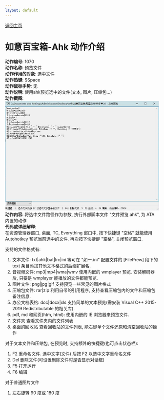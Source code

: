 ```yaml
---
layout: default
---
```


[返回主页](http://wyagd001.github.io/RuYi-Ahk)

# [](#header-2) 如意百宝箱-Ahk 动作介绍

**动作编号**: 1070  
**动作名称**: 预览文件  
**动作作用的对象**: 选中文件  
**动作热键**: $Space  
**动作鼠标手势**: 无  
**动作说明**: 使用ahk预览选中的文件(文本, 图片, 压缩包...)  
**动作截图**:  
  ![预览文件](img1/1070.jpg)  
**动作内容**: 将选中文件路径作为参数, 执行外部脚本文件 "文件预览.ahk", 为 ATA 内置的动作  
**代码或详细解释**:  
在资源管理器窗口, 桌面, TC, Everything 窗口中, 按下快捷键 "空格" 就能使用 Autohotkey 预览当前选中的文件. 再次按下快捷键 "空格", 关闭预览窗口.  

支持的文件格式有:  
1. 文本文件: txt\|ahk\|bat\|lrc\|ini 等可在 "如一.ini" 配置文件的
[FilePrew] 段下的 text 条目添加其他文本格式的后缀扩展名.  
2. 音视频文件: mp3\|mp4\|wma\|wmv 使用内嵌的 wmplayer 预览. 安装解码器后, 只要是 wmplayer 能播放的文件都能预览.  
3. 图片文件: png\|jpg\|gif 支持预览一些常见的图片格式  
4. 压缩包文件: rar\|zip 利用自带的引用程序, 支持查看压缩包内的文件和压缩包备注信息.  
5. 办公文档表格: doc\|docx\|xls 支持简单的文本预览(需安装 Visual C++ 2015-2019 Redistributable 的相关库).  
6. pdf, md 和网页(htm, html): 使用内嵌的 IE 浏览器来预览文件.  
7. 文件夹 查看文件夹内的文件列表  
8. 桌面的回收站 查看回收站的文件列表, 能右键单个文件还原和清空回收站的操作  

对于文本文件和压缩包, 在预览时, 支持额外的快捷键(也可点击状态栏):  
1. F2 重命名文件. 选中文字(文件) 后按 F2 以选中文字重命名文件  
2. Del 删除文件(可设置删除文件时是否显示对话框)  
3. F5 打开运行  
4. F6 编辑  

对于普通图片文件  
1. 左右旋转 90 度或 180 度  

